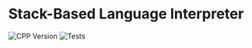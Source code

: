 # Stack-Based Language Interpreter
![CPP Version](https://img.shields.io/badge/C++-20%2B-blue)
![Tests](https://img.shields.io/badge/tests-passing-brightgreen)
